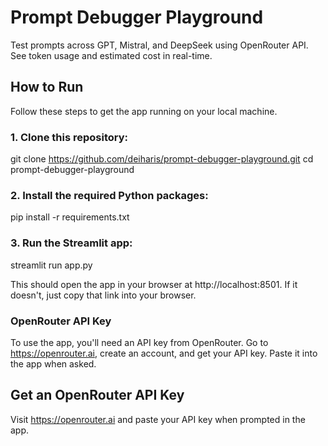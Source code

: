 # Prompt Debugger Playground

Test prompts across GPT, Mistral, and DeepSeek using OpenRouter API. See token usage and estimated cost in real-time.

##  How to Run

Follow these steps to get the app running on your local machine.

### 1. Clone this repository:

git clone https://github.com/deiharis/prompt-debugger-playground.git
cd prompt-debugger-playground

### 2. Install the required Python packages:

pip install -r requirements.txt

### 3. Run the Streamlit app:

streamlit run app.py

This should open the app in your browser at http://localhost:8501. If it doesn't, just copy that link into your browser.

### OpenRouter API Key

To use the app, you'll need an API key from OpenRouter.
Go to https://openrouter.ai, create an account, and get your API key.
Paste it into the app when asked.

##  Get an OpenRouter API Key

Visit https://openrouter.ai and paste your API key when prompted in the app.
